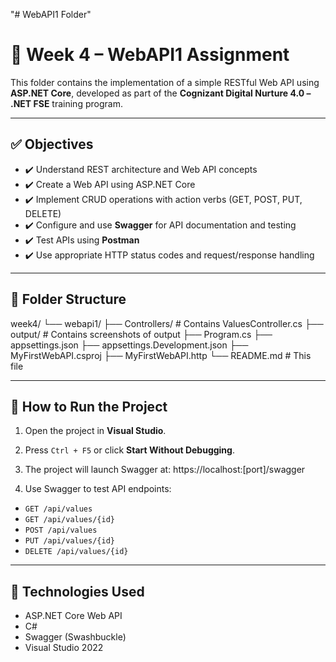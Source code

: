 "# WebAPI1 Folder" 
# 📌 Week 4 – WebAPI1 Assignment

This folder contains the implementation of a simple RESTful Web API using **ASP.NET Core**, developed as part of the **Cognizant Digital Nurture 4.0 – .NET FSE** training program.

---

## ✅ Objectives

- ✔️ Understand REST architecture and Web API concepts
- ✔️ Create a Web API using ASP.NET Core
- ✔️ Implement CRUD operations with action verbs (GET, POST, PUT, DELETE)
- ✔️ Configure and use **Swagger** for API documentation and testing
- ✔️ Test APIs using **Postman**
- ✔️ Use appropriate HTTP status codes and request/response handling

---

## 🧾 Folder Structure

week4/
└── webapi1/
├── Controllers/ # Contains ValuesController.cs
├── output/ # Contains screenshots of output
├── Program.cs
├── appsettings.json
├── appsettings.Development.json
├── MyFirstWebAPI.csproj
├── MyFirstWebAPI.http
└── README.md # This file


---

## 🚀 How to Run the Project

1. Open the project in **Visual Studio**.
2. Press `Ctrl + F5` or click **Start Without Debugging**.
3. The project will launch Swagger at:
https://localhost:[port]/swagger

4. Use Swagger to test API endpoints:
- `GET /api/values`
- `GET /api/values/{id}`
- `POST /api/values`
- `PUT /api/values/{id}`
- `DELETE /api/values/{id}`

---

## 🔧 Technologies Used

- ASP.NET Core Web API
- C#
- Swagger (Swashbuckle)
- Visual Studio 2022
